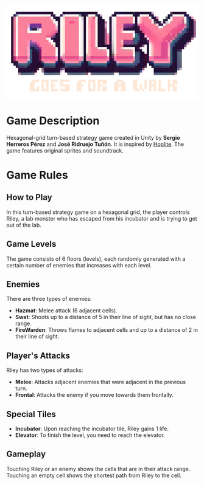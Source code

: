 ![Riley](readme_data/RILEY_upscaled.png)

# Game Description

Hexagonal-grid turn-based strategy game created in Unity by **Sergio Herreros Pérez** and **José Ridruejo Tuñón**. It is inspired by [Hoplite](https://play.google.com/store/apps/details?id=com.magmafortress.hoplite&pcampaignid=web_share). The game features original sprites and soundtrack.

# Game Rules

## How to Play

In this turn-based strategy game on a hexagonal grid, the player controls Riley, a lab monster who has escaped from his incubator and is trying to get out of the lab.

## Game Levels

The game consists of 6 floors (levels), each randomly generated with a certain number of enemies that increases with each level.

## Enemies

There are three types of enemies:

- **Hazmat**: Melee attack (6 adjacent cells).
- **Swat**: Shoots up to a distance of 5 in their line of sight, but has no close range.
- **FireWarden**: Throws flames to adjacent cells and up to a distance of 2 in their line of sight.

## Player's Attacks

Riley has two types of attacks:

- **Melee**: Attacks adjacent enemies that were adjacent in the previous turn.
- **Frontal**: Attacks the enemy if you move towards them frontally.

## Special Tiles

- **Incubator**: Upon reaching the incubator tile, Riley gains 1 life.
- **Elevator**: To finish the level, you need to reach the elevator.

## Gameplay

Touching Riley or an enemy shows the cells that are in their attack range. Touching an empty cell shows the shortest path from Riley to the cell.
